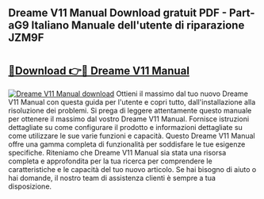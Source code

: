 ## Dreame V11 Manual Download gratuit PDF - Part-aG9 Italiano Manuale dell'utente di riparazione JZM9F

# <h2><a href="http://dfefr8a.blite.top/?on=Dreame+V11+Manual">🔗Download 👉🔴 Dreame V11 Manual</a></h2>

[![Dreame V11 Manual download](https://i.imgur.com/lujVjoI.png)](http://dfefr8a.blite.top/?on=Dreame+V11+Manual)
Ottieni il massimo dal tuo nuovo Dreame V11 Manual con questa guida per l'utente e copri tutto, dall'installazione alla risoluzione dei problemi. Si prega di leggere attentamente questo manuale per ottenere il massimo dal vostro Dreame V11 Manual. Fornisce istruzioni dettagliate su come configurare il prodotto e informazioni dettagliate su come utilizzare le sue varie funzioni e capacità. Questo Dreame V11 Manual offre una gamma completa di funzionalità per soddisfare le tue esigenze specifiche. Riteniamo che Dreame V11 Manual sia stata una risorsa completa e approfondita per la tua ricerca per comprendere le caratteristiche e le capacità del tuo nuovo articolo. Se hai bisogno di aiuto o hai domande, il nostro team di assistenza clienti è sempre a tua disposizione.
